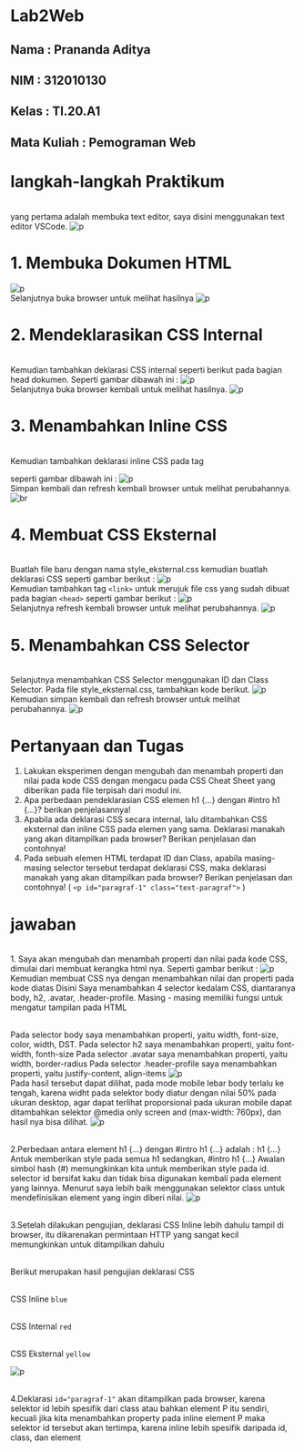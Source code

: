 # Lab2Web
## Nama : Prananda Aditya
## NIM  : 312010130
## Kelas : TI.20.A1
## Mata Kuliah : Pemograman Web

# langkah-langkah Praktikum
<br>yang pertama adalah membuka text editor, saya disini menggunakan text editor VSCode.
![p](img/SS1.png)

# 1. Membuka Dokumen HTML
![p](img/SS2.png)
<br>Selanjutnya buka browser untuk melihat hasilnya
![p](img/SS3.png)

# 2. Mendeklarasikan CSS Internal
<br>Kemudian tambahkan deklarasi CSS internal seperti berikut pada bagian head dokumen. Seperti gambar dibawah ini :
![p](img/SS4.png)
<br>Selanjutnya buka browser kembali untuk melihat hasilnya.
![p](img/SS5.png)

# 3. Menambahkan Inline CSS
<br>Kemudian tambahkan deklarasi inline CSS pada tag <p> seperti gambar dibawah ini :
![p](img/SS6.png)
<br>Simpan kembali dan refresh kembali browser untuk melihat perubahannya.
![br](img/SS7.png)

# 4. Membuat CSS Eksternal
<br>Buatlah file baru dengan nama style_eksternal.css kemudian buatlah deklarasi CSS seperti gambar berikut :
![p](img/SS8.png)
<br>Kemudian tambahkan tag `<link>` untuk merujuk file css yang sudah dibuat pada bagian `<head>` seperti gambar berikut :
![p](img/SS9.png)
<br>Selanjutnya refresh kembali browser untuk melihat perubahannya.
![p](img/SS10.png)

# 5. Menambahkan CSS Selector
<br>Selanjutnya menambahkan CSS Selector menggunakan ID dan Class Selector. Pada file 
style_eksternal.css, tambahkan kode berikut.
![p](img/SS11.png)
<br>Kemudian simpan kembali dan refresh browser untuk melihat perubahannya.
![p](img/SS12.png)

# Pertanyaan dan Tugas
1. Lakukan eksperimen dengan mengubah dan menambah properti dan nilai pada kode CSS 
dengan mengacu pada CSS Cheat Sheet yang diberikan pada file terpisah dari modul ini.
2. Apa perbedaan pendeklarasian CSS elemen h1 {...} dengan #intro h1 {...}? berikan 
penjelasannya!
3. Apabila ada deklarasi CSS secara internal, lalu ditambahkan CSS eksternal dan inline CSS pada 
elemen yang sama. Deklarasi manakah yang akan ditampilkan pada browser? Berikan 
penjelasan dan contohnya!
4. Pada sebuah elemen HTML terdapat ID dan Class, apabila masing-masing selector tersebut 
terdapat deklarasi CSS, maka deklarasi manakah yang akan ditampilkan pada browser? 
Berikan penjelasan dan contohnya! ( `<p id="paragraf-1" class="text-paragraf">` )

# jawaban
<br> 1. Saya akan mengubah dan menambah properti dan nilai pada kode CSS, dimulai dari membuat kerangka html nya. Seperti gambar berikut :
![p](img/SS13.png)
<br>Kemudian membuat CSS nya dengan menambahkan nilai dan properti pada kode diatas Disini Saya menambahkan 4 selector kedalam CSS, diantaranya body, h2, .avatar, .header-profile. Masing - masing memiliki fungsi untuk mengatur tampilan pada HTML

<br>Pada selector body saya menambahkan properti, yaitu width, font-size, color, width, DST. Pada selector h2 saya menambahkan properti, yaitu font-width, fonth-size Pada selector .avatar saya menambahkan properti, yaitu width, border-radius Pada selector .header-profile saya menambahkan properti, yaitu justify-content, align-items
![p](img/SS14.png)
<br>Pada hasil tersebut dapat dilihat, pada mode mobile lebar body terlalu ke tengah, karena widht pada selektor body diatur dengan nilai 50% pada ukuran desktop, agar dapat terlihat proporsional pada ukuran mobile dapat ditambahkan selektor @media only screen and (max-width: 760px), dan hasil nya bisa dilihat.
![p](img/SS15.png)

<br>2.Perbedaan antara element h1 {...} dengan #intro h1 {...} adalah : h1 {...} Antuk memberikan style pada semua h1 sedangkan, #intro h1 {...} Awalan simbol hash (#) memungkinkan kita untuk memberikan style pada id. selector id bersifat kaku dan tidak bisa digunakan kembali pada element yang lainnya. Menurut saya lebih baik menggunakan selektor class untuk mendefinisikan element yang ingin diberi nilai.
![p](img/SS16.png)

<br>3.Setelah dilakukan pengujian, deklarasi CSS Inline lebih dahulu tampil di browser, itu dikarenakan permintaan HTTP yang sangat kecil memungkinkan untuk ditampilkan dahulu

<br>Berikut merupakan hasil pengujian deklarasi CSS

<br>CSS Inline `blue`

<br>CSS Internal `red`

<br>CSS Eksternal `yellow`

![p](img/SS17.png)

<br>4.Deklarasi `id="paragraf-1"` akan ditampilkan pada browser, karena selektor id lebih spesifik dari class atau bahkan element P itu sendiri, kecuali jika kita menambahkan property pada inline element P maka selektor id tersebut akan tertimpa, karena inline lebih spesifik daripada id, class, dan element